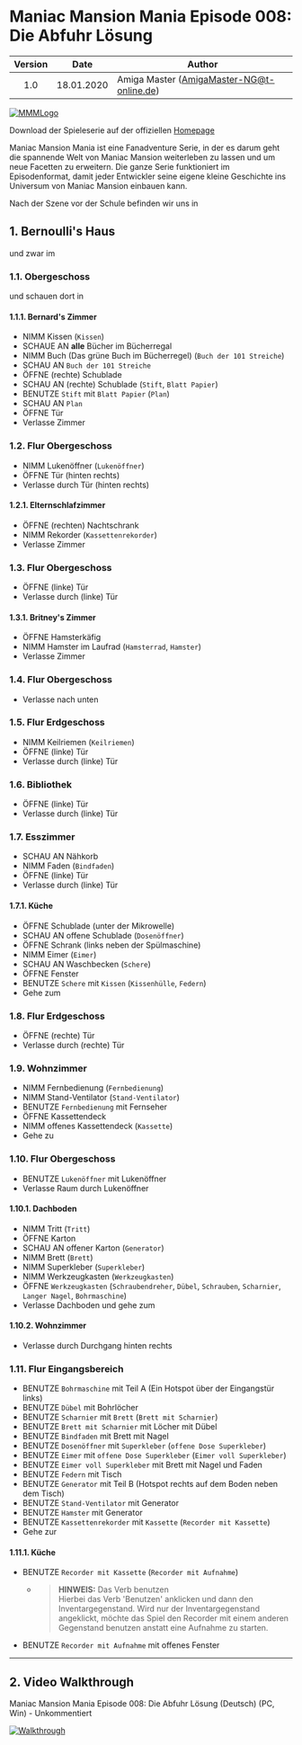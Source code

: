 # Maniac Mansion Mania Episode 008: Die Abfuhr Lösung

| Version | Date       | Author                                    |
|:-------:|------------|-------------------------------------------|
|  1.0    | 18.01.2020 | Amiga Master (AmigaMaster-NG@t-online.de) |

[![MMMLogo](https://www.maniac-mansion-mania.com/banner/banner.png)](https://www.maniac-mansion-mania.com)

Download der Spieleserie auf der offiziellen [Homepage](https://www.maniac-mansion-mania.com)

Maniac Mansion Mania ist eine Fanadventure Serie, in der es darum geht die spannende Welt von Maniac Mansion weiterleben zu lassen und um neue Facetten zu erweitern. Die ganze Serie funktioniert im Episodenformat, damit jeder Entwickler seine eigene kleine Geschichte ins Universum von Maniac Mansion einbauen kann.

Nach der Szene vor der Schule befinden wir uns in

## 1. Bernoulli's Haus

und zwar im

### 1.1. Obergeschoss

und schauen dort in

#### 1.1.1. Bernard's Zimmer

- NIMM Kissen (`Kissen`)
- SCHAUE AN **alle** Bücher im Bücherregal
- NIMM Buch (Das grüne Buch im Bücherregel) (`Buch der 101 Streiche`)
- SCHAU AN `Buch der 101 Streiche`
- ÖFFNE (rechte) Schublade
- SCHAU AN (rechte) Schublade (`Stift`, `Blatt Papier`)
- BENUTZE `Stift` mit `Blatt Papier` (`Plan`)
- SCHAU AN `Plan`
- ÖFFNE Tür
- Verlasse Zimmer

### 1.2. Flur Obergeschoss

- NIMM Lukenöffner (`Lukenöffner`)
- ÖFFNE Tür (hinten rechts)
- Verlasse durch Tür (hinten rechts)

#### 1.2.1. Elternschlafzimmer

- ÖFFNE (rechten) Nachtschrank
- NIMM Rekorder (`Kassettenrekorder`)
- Verlasse Zimmer

### 1.3. Flur Obergeschoss

- ÖFFNE (linke) Tür
- Verlasse durch (linke) Tür

#### 1.3.1. Britney's Zimmer

- ÖFFNE Hamsterkäfig
- NIMM Hamster im Laufrad (`Hamsterrad`, `Hamster`)
- Verlasse Zimmer

### 1.4. Flur Obergeschoss

- Verlasse nach unten

### 1.5. Flur Erdgeschoss

- NIMM Keilriemen (`Keilriemen`)
- ÖFFNE (linke) Tür
- Verlasse durch (linke) Tür

### 1.6. Bibliothek

- ÖFFNE (linke) Tür
- Verlasse durch (linke) Tür

### 1.7. Esszimmer

- SCHAU AN Nähkorb
- NIMM Faden (`Bindfaden`)
- ÖFFNE (linke) Tür
- Verlasse durch (linke) Tür

#### 1.7.1. Küche

- ÖFFNE Schublade (unter der Mikrowelle)
- SCHAU AN offene Schublade (`Dosenöffner`)
- ÖFFNE Schrank (links neben der Spülmaschine)
- NIMM Eimer (`Eimer`)
- SCHAU AN Waschbecken (`Schere`)
- ÖFFNE Fenster
- BENUTZE `Schere` mit `Kissen` (`Kissenhülle`, `Federn`)
- Gehe zum

### 1.8. Flur Erdgeschoss

- ÖFFNE (rechte) Tür
- Verlasse durch (rechte) Tür

### 1.9. Wohnzimmer

- NIMM Fernbedienung (`Fernbedienung`)
- NIMM Stand-Ventilator (`Stand-Ventilator`)
- BENUTZE `Fernbedienung` mit Fernseher
- ÖFFNE Kassettendeck
- NIMM offenes Kassettendeck (`Kassette`)
- Gehe zu

### 1.10. Flur Obergeschoss

- BENUTZE `Lukenöffner` mit Lukenöffner
- Verlasse Raum durch Lukenöffner

#### 1.10.1. Dachboden

- NIMM Tritt (`Tritt`)
- ÖFFNE Karton
- SCHAU AN offener Karton (`Generator`)
- NIMM Brett (`Brett`)
- NIMM Superkleber (`Superkleber`)
- NIMM Werkzeugkasten (`Werkzeugkasten`)
- ÖFFNE `Werkzeugkasten` (`Schraubendreher`, `Dübel`, `Schrauben`, `Scharnier`, `Langer Nagel`, `Bohrmaschine`)
- Verlasse Dachboden und gehe zum

#### 1.10.2. Wohnzimmer

- Verlasse durch Durchgang hinten rechts

### 1.11. Flur Eingangsbereich

- BENUTZE `Bohrmaschine` mit Teil A (Ein Hotspot über der Eingangstür links)
- BENUTZE `Dübel` mit Bohrlöcher
- BENUTZE `Scharnier` mit `Brett` (`Brett mit Scharnier`)
- BENUTZE `Brett mit Scharnier` mit Löcher mit Dübel
- BENUTZE `Bindfaden` mit Brett mit Nagel
- BENUTZE `Dosenöffner` mit `Superkleber` (`offene Dose Superkleber`)
- BENUTZE `Eimer` mit `offene Dose Superkleber` (`Eimer voll Superkleber`)
- BENUTZE `Eimer voll Superkleber` mit Brett mit Nagel und Faden
- BENUTZE `Federn` mit Tisch
- BENUTZE `Generator` mit Teil B (Hotspot rechts auf dem Boden neben dem Tisch)
- BENUTZE `Stand-Ventilator` mit Generator
- BENUTZE `Hamster` mit Generator
- BENUTZE `Kassettenrekorder` mit `Kassette` (`Recorder mit Kassette`)
- Gehe zur

#### 1.11.1. Küche

- BENUTZE `Recorder mit Kassette` (`Recorder mit Aufnahme`)
  - >**HINWEIS:** Das Verb benutzen  
    > Hierbei das Verb 'Benutzen' anklicken und dann den Inventargegenstand. Wird nur der Inventargegenstand angeklickt, möchte das Spiel den Recorder mit einem anderen Gegenstand benutzen anstatt eine Aufnahme zu starten.
- BENUTZE `Recorder mit Aufnahme` mit offenes Fenster

--------------------------------------------------------------------------------

## 2. Video Walkthrough

Maniac Mansion Mania Episode 008: Die Abfuhr Lösung (Deutsch) (PC, Win) - Unkommentiert

[![Walkthrough](https://img.youtube.com/vi/ml29lSscx8w/0.jpg)](https://www.youtube.com/watch?v=ml29lSscx8w)

